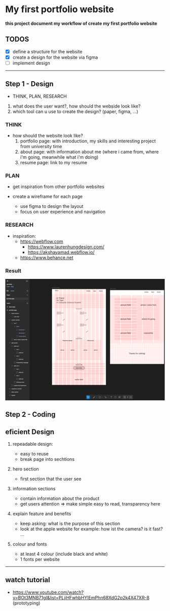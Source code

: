 # My first portfolio website

**this project document my workflow of create my first portfolio website**

## TODOS

- [x] define a structure for the website
- [x] create a design for the website via figma
- [ ] implement design

---

## Step 1 - Design

- THINK, PLAN, RESEARCH

1. what does the user want?, how should the webside look like?
2. which tool can u use to create the design? (paper, figma, ...)

### THINK

- how should the website look like?
  1. portfolio page: with introduction, my skills and interesting project from university time
  2. about page: with information about me (where i came from, where i'm going, meanwhile what i'm doing)
  3. resume page: link to my resume

### PLAN

- get inspiration from other portfolio websites

- create a wireframe for each page
  - use figma to design the layout
  - focus on user experience and navigation

### RESEARCH

- inspiration:
  - https://webflow.com
    - https://www.laurenhungdesign.com/
    - https://akshayamad.webflow.io/
  - https://www.behance.net

### Result
![website_structure_v1](image\figma_structure_v1.png)

## Step 2 - Coding

## eficient Design

1. repeadable design:

   - easy to reuse
   - break page into sechtions

2. hero section

   - first section that the user see

3. information sections

   - contain information about the product
   - get users attention => make simple easy to read, transparency here

4. explain feature and benefits

   - keep asking: what is the purpose of this section
   - look at the apple website for example: how ist the camera? is it fast? ...

5. colour and fonts
   - at least 4 colour (include black and white)
   - 1 fonts per website

---

## watch tutorial

- https://www.youtube.com/watch?v=BOt3MNB71gI&list=PLjiHFwhbHYlEmPhn68XdG2p2k4X47XR-8 (prototyping)
